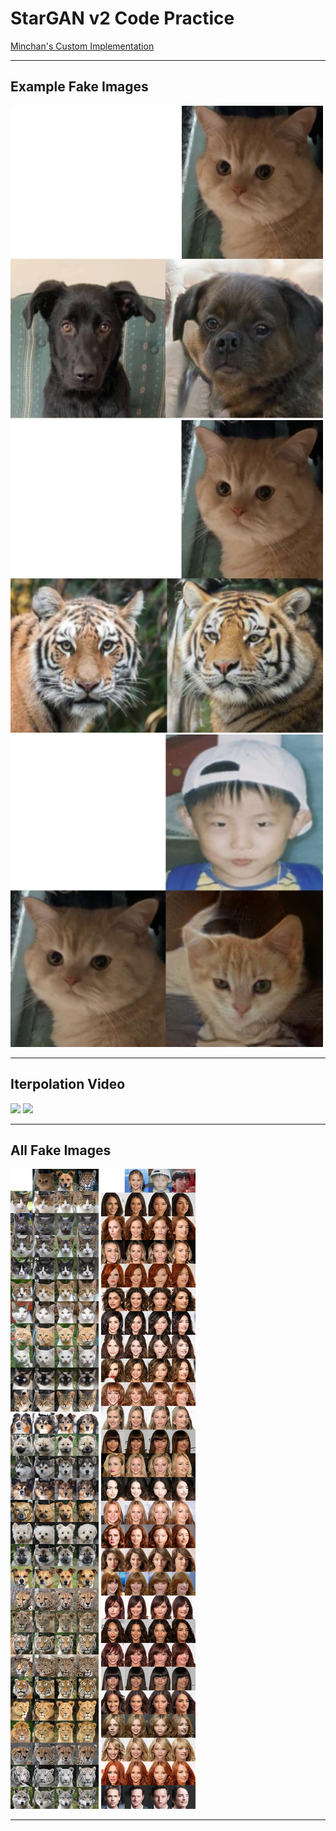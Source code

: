 # StarGAN v2 Code Practice

[Minchan's Custom Implementation](https://github.com/shoveling-pig/custom-stargan-v2)

---

## Example Fake Images

<img src="/assets/result/linga_plus_dog.jpg" width="500" height="500" />

<img src="/assets/result/linga_plus_wildlife.jpg" width="500" height="500" />

<img src="/assets/result/baby_plus_linga.PNG" width="500" height="500" />

---

## Iterpolation Video

<img src="/assets/result/afhq_video.gif" />

<img src="/assets/result/celeba_video.gif" />

---

## All Fake Images

<img src="/assets/result/afhq_result1.jpg" />

<img src="/assets/result/celeba_result2.jpg" />

---